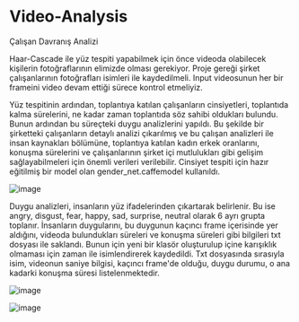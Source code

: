 # Video-Analysis

Çalışan Davranış Analizi

Haar-Cascade ile yüz tespiti yapabilmek için önce videoda olabilecek kişilerin fotoğraflarının elimizde olması gerekiyor. Proje gereği şirket çalışanlarının fotoğrafları 
isimleri ile kaydedilmeli. Input videosunun her bir frameini video devam ettiği sürece kontrol etmeliyiz.

Yüz tespitinin ardından, toplantıya katılan çalışanların cinsiyetleri, toplantıda kalma sürelerini, ne kadar zaman toplantıda söz sahibi oldukları bulundu.
Bunun ardından bu süreçteki duygu analizlerini yapıldı. Bu şekilde bir şirketteki çalışanların detaylı analizi çıkarılmış ve bu çalışan analizleri ile insan kaynakları
bölümüne, toplantıya katılan kadın erkek oranlarını, konuşma sürelerini ve çalışanlarının şirket içi mutlulukları gibi gelişim sağlayabilmeleri için önemli verileri
verilebilir. Cinsiyet tespiti için hazır eğitilmiş bir model olan gender_net.caffemodel kullanıldı. 

 ![image](https://user-images.githubusercontent.com/45537416/120336777-5abf5300-c2fb-11eb-80ba-150bb99eeb0e.png)
 
Duygu analizleri, insanların yüz ifadelerinden çıkartarak belirlenir. Bu ise angry, disgust, fear, happy, sad, surprise, neutral olarak 6 ayrı grupta toplanır. İnsanların
duygularını, bu duygunun kaçıncı frame içerisinde yer aldığını, videoda bulundukları süreleri ve konuşma süreleri gibi bilgileri txt dosyası ile saklandı. Bunun için
yeni bir klasör oluşturulup içine karışıklık olmaması için zaman ile isimlendirerek kaydedildi. Txt dosyasında sırasıyla isim, videonun saniye bilgisi, kaçıncı frame'de olduğu, duygu durumu, o ana kadarki konuşma süresi listelenmektedir.

![image](https://user-images.githubusercontent.com/45537416/120336873-76c2f480-c2fb-11eb-9ddc-401ceb43ea19.png)

![image](https://user-images.githubusercontent.com/45537416/120336943-87736a80-c2fb-11eb-9a94-612c4d14d8a3.png)

